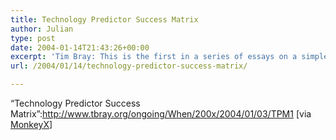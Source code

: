 ```yaml
---
title: Technology Predictor Success Matrix
author: Julian
type: post
date: 2004-01-14T21:43:26+00:00
excerpt: 'Tim Bray: This is the first in a series of essays on a simple but important question: Which new technologies will make it, and which will fail?'
url: /2004/01/14/technology-predictor-success-matrix/

---
```

&#8220;Technology Predictor Success Matrix&#8221;:http://www.tbray.org/ongoing/When/200x/2004/01/03/TPM1 [via [MonkeyX][1]]

 [1]: http://www.monkeyx.com/archives/scitech/tim_bray_technology_predictor_success_matrix.html